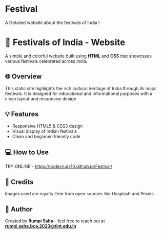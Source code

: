 # Festival
A Detailed website about the festivals of India !
# 🎉 Festivals of India - Website

A simple and colorful website built using **HTML** and **CSS** that showcases various festivals celebrated across India.

## 🌐 Overview
This static site highlights the rich cultural heritage of India through its major festivals. It is designed for educational and informational purposes with a clean layout and responsive design.


## 💡 Features
- Responsive HTML5 & CSS3 design
- Visual display of Indian festivals
- Clean and beginner-friendly code

## 💻 How to Use
TRY ONLINE - https://codexrups10.github.io/Festival/

## 🙏 Credits
Images used are royalty-free from open sources like Unsplash and Pexels.

## 👤 Author
Created by **Rumpi Saha** – feel free to reach out at **rumpi.saha.bca.2023@tint.edu.in**
